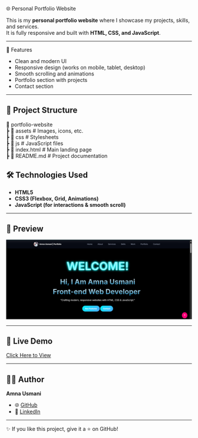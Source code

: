  🌐 Personal Portfolio Website

This is my **personal portfolio website** where I showcase my projects, skills, and services.  
It is fully responsive and built with **HTML, CSS, and JavaScript**.

---

 🚀 Features
- Clean and modern UI
- Responsive design (works on mobile, tablet, desktop)
- Smooth scrolling and animations
- Portfolio section with projects
- Contact section

---

## 📂 Project Structure
📁 portfolio-website  
┣ 📂 assets      # Images, icons, etc.  
┣ 📂 css         # Stylesheets  
┣ 📂 js          # JavaScript files  
┣ 📜 index.html  # Main landing page  
┣ 📜 README.md   # Project documentation  

## 🛠️ Technologies Used
- **HTML5**  
- **CSS3 (Flexbox, Grid, Animations)**  
- **JavaScript (for interactions & smooth scroll)**  

---

## 📸 Preview
![Portfolio Screenshot](https://github.com/AmnaUsmani/personal-portfolio-website/blob/648f79aac323119d1923f15ea0e884f9038b5b62/Screenshot%202025-08-27%20015054.png)

---

## 🔗 Live Demo
[Click Here to View](https://AmnaUsmani.github.io/personal-portfolio-website/)

---

## 👩‍💻 Author
**Amna Usmani**  
- 🌐 [GitHub](https://github.com/AmnaUsmani)  
- 💼 [LinkedIn](https://www.linkedin.com/in/amnausmanifrontend/)  

---
✨ If you like this project, give it a ⭐ on GitHub!

